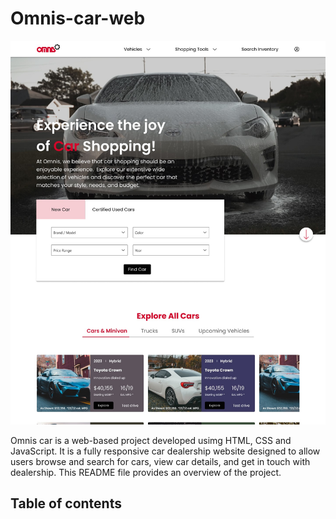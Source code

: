 # Omnis-car-web

![Design preview for the Omnis Car website](./Design/Landing-Page-preview.jpg)

Omnis car is a web-based project developed usimg HTML, CSS and JavaScript. It is a fully responsive car dealership website designed to allow users browse and search for cars, view car details, and get in touch with dealership. This README file provides an overview of the project.

## Table of contents

